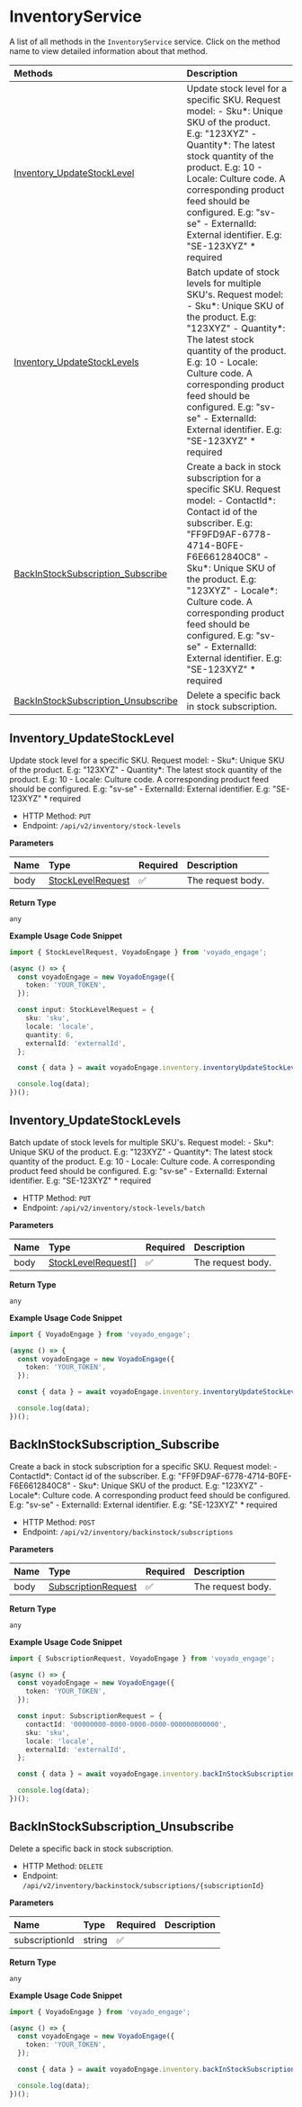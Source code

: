 # InventoryService

A list of all methods in the `InventoryService` service. Click on the method name to view detailed information about that method.

| Methods                                                                     | Description                                                                                                                                                                                                                                                                                                                                                               |
| :-------------------------------------------------------------------------- | :------------------------------------------------------------------------------------------------------------------------------------------------------------------------------------------------------------------------------------------------------------------------------------------------------------------------------------------------------------------------ |
| [Inventory_UpdateStockLevel](#inventory_updatestocklevel)                   | Update stock level for a specific SKU. Request model: - Sku*: Unique SKU of the product. E.g: "123XYZ" - Quantity*: The latest stock quantity of the product. E.g: 10 - Locale: Culture code. A corresponding product feed should be configured. E.g: "sv-se" - ExternalId: External identifier. E.g: "SE-123XYZ" \* required                                             |
| [Inventory_UpdateStockLevels](#inventory_updatestocklevels)                 | Batch update of stock levels for multiple SKU's. Request model: - Sku*: Unique SKU of the product. E.g: "123XYZ" - Quantity*: The latest stock quantity of the product. E.g: 10 - Locale: Culture code. A corresponding product feed should be configured. E.g: "sv-se" - ExternalId: External identifier. E.g: "SE-123XYZ" \* required                                   |
| [BackInStockSubscription_Subscribe](#backinstocksubscription_subscribe)     | Create a back in stock subscription for a specific SKU. Request model: - ContactId*: Contact id of the subscriber. E.g: "FF9FD9AF-6778-4714-B0FE-F6E6612840C8" - Sku*: Unique SKU of the product. E.g: "123XYZ" - Locale\*: Culture code. A corresponding product feed should be configured. E.g: "sv-se" - ExternalId: External identifier. E.g: "SE-123XYZ" \* required |
| [BackInStockSubscription_Unsubscribe](#backinstocksubscription_unsubscribe) | Delete a specific back in stock subscription.                                                                                                                                                                                                                                                                                                                             |

## Inventory_UpdateStockLevel

Update stock level for a specific SKU. Request model: - Sku*: Unique SKU of the product. E.g: "123XYZ" - Quantity*: The latest stock quantity of the product. E.g: 10 - Locale: Culture code. A corresponding product feed should be configured. E.g: "sv-se" - ExternalId: External identifier. E.g: "SE-123XYZ" \* required

- HTTP Method: `PUT`
- Endpoint: `/api/v2/inventory/stock-levels`

**Parameters**

| Name | Type                                                | Required | Description       |
| :--- | :-------------------------------------------------- | :------- | :---------------- |
| body | [StockLevelRequest](../models/StockLevelRequest.md) | ✅       | The request body. |

**Return Type**

`any`

**Example Usage Code Snippet**

```typescript
import { StockLevelRequest, VoyadoEngage } from 'voyado_engage';

(async () => {
  const voyadoEngage = new VoyadoEngage({
    token: 'YOUR_TOKEN',
  });

  const input: StockLevelRequest = {
    sku: 'sku',
    locale: 'locale',
    quantity: 6,
    externalId: 'externalId',
  };

  const { data } = await voyadoEngage.inventory.inventoryUpdateStockLevel(input);

  console.log(data);
})();
```

## Inventory_UpdateStockLevels

Batch update of stock levels for multiple SKU's. Request model: - Sku*: Unique SKU of the product. E.g: "123XYZ" - Quantity*: The latest stock quantity of the product. E.g: 10 - Locale: Culture code. A corresponding product feed should be configured. E.g: "sv-se" - ExternalId: External identifier. E.g: "SE-123XYZ" \* required

- HTTP Method: `PUT`
- Endpoint: `/api/v2/inventory/stock-levels/batch`

**Parameters**

| Name | Type                                                  | Required | Description       |
| :--- | :---------------------------------------------------- | :------- | :---------------- |
| body | [StockLevelRequest[]](../models/StockLevelRequest.md) | ✅       | The request body. |

**Return Type**

`any`

**Example Usage Code Snippet**

```typescript
import { VoyadoEngage } from 'voyado_engage';

(async () => {
  const voyadoEngage = new VoyadoEngage({
    token: 'YOUR_TOKEN',
  });

  const { data } = await voyadoEngage.inventory.inventoryUpdateStockLevels(input);

  console.log(data);
})();
```

## BackInStockSubscription_Subscribe

Create a back in stock subscription for a specific SKU. Request model: - ContactId*: Contact id of the subscriber. E.g: "FF9FD9AF-6778-4714-B0FE-F6E6612840C8" - Sku*: Unique SKU of the product. E.g: "123XYZ" - Locale\*: Culture code. A corresponding product feed should be configured. E.g: "sv-se" - ExternalId: External identifier. E.g: "SE-123XYZ" \* required

- HTTP Method: `POST`
- Endpoint: `/api/v2/inventory/backinstock/subscriptions`

**Parameters**

| Name | Type                                                    | Required | Description       |
| :--- | :------------------------------------------------------ | :------- | :---------------- |
| body | [SubscriptionRequest](../models/SubscriptionRequest.md) | ✅       | The request body. |

**Return Type**

`any`

**Example Usage Code Snippet**

```typescript
import { SubscriptionRequest, VoyadoEngage } from 'voyado_engage';

(async () => {
  const voyadoEngage = new VoyadoEngage({
    token: 'YOUR_TOKEN',
  });

  const input: SubscriptionRequest = {
    contactId: '00000000-0000-0000-0000-000000000000',
    sku: 'sku',
    locale: 'locale',
    externalId: 'externalId',
  };

  const { data } = await voyadoEngage.inventory.backInStockSubscriptionSubscribe(input);

  console.log(data);
})();
```

## BackInStockSubscription_Unsubscribe

Delete a specific back in stock subscription.

- HTTP Method: `DELETE`
- Endpoint: `/api/v2/inventory/backinstock/subscriptions/{subscriptionId}`

**Parameters**

| Name           | Type   | Required | Description |
| :------------- | :----- | :------- | :---------- |
| subscriptionId | string | ✅       |             |

**Return Type**

`any`

**Example Usage Code Snippet**

```typescript
import { VoyadoEngage } from 'voyado_engage';

(async () => {
  const voyadoEngage = new VoyadoEngage({
    token: 'YOUR_TOKEN',
  });

  const { data } = await voyadoEngage.inventory.backInStockSubscriptionUnsubscribe('subscriptionId');

  console.log(data);
})();
```
